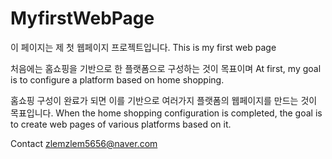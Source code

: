 # MyfirstWebPage

이 페이지는 제 첫 웹페이지 프로젝트입니다. 
This is my first web page

처음에는 홈쇼핑을 기반으로 한 플랫폼으로 구성하는 것이 목표이며
At first, my goal is to configure a platform based on home shopping.

홈쇼핑 구성이 완료가 되면 이를 기반으로 여러가지 플랫폼의 웹페이지를 만드는 것이 목표입니다. 
When the home shopping configuration is completed, the goal is to create web pages of various platforms based on it.

Contact
zlemzlem5656@naver.com
